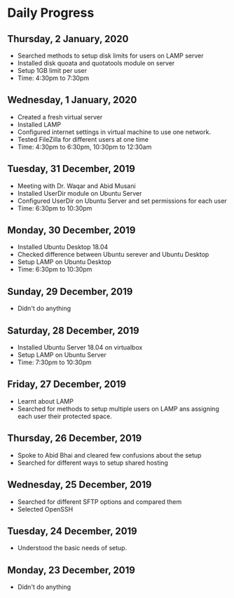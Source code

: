 # Daily Progress


## Thursday, 2 January, 2020
- Searched methods to setup disk limits for users on LAMP server
- Installed disk quoata and quotatools module on server
- Setup 1GB limit per user
- Time: 4:30pm to 7:30pm

## Wednesday, 1 January, 2020
- Created a fresh virtual server
- Installed LAMP
- Configured internet settings in virtual machine to use one network.
- Tested FileZilla for different users at one time
- Time: 4:30pm to 6:30pm, 10:30pm to 12:30am

## Tuesday, 31 December, 2019
- Meeting with Dr. Waqar and Abid Musani
- Installed UserDir module on Ubuntu Server
- Configured UserDir on Ubuntu Server and set permissions for each user
- Time: 6:30pm to 10:30pm

## Monday, 30 December, 2019
- Installed Ubuntu Desktop 18.04
- Checked difference between Ubuntu serever and Ubuntu Desktop
- Setup LAMP on Ubuntu Desktop
- Time: 6:30pm to 10:30pm

## Sunday, 29 December, 2019
- Didn't do anything

## Saturday, 28 December, 2019
- Installed Ubuntu Server 18.04 on virtualbox 
- Setup LAMP on Ubuntu Server
- Time: 7:30pm to 10:30pm

## Friday, 27 December, 2019
- Learnt about LAMP
- Searched for methods to setup multiple users on LAMP ans assigning each user their protected space.

## Thursday, 26 December, 2019
- Spoke to Abid Bhai and cleared few confusions about the setup
- Searched for different ways to setup shared hosting

## Wednesday, 25 December, 2019
- Searched for different SFTP options and compared them
- Selected OpenSSH

## Tuesday, 24 December, 2019
- Understood the basic needs of setup.

## Monday, 23 December, 2019
- Didn't do anything

